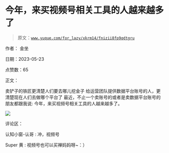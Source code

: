 # 今年，来买视频号相关工具的人越来越多了

> 原文：[`www.yuque.com/for_lazy/xkrm14/fnizii8fp9qdtgru`](https://www.yuque.com/for_lazy/xkrm14/fnizii8fp9qdtgru)

作者： 金坐

日期：2023-05-23

点赞数：65

正文：

卖铲子的铁匠更清楚人们要去哪儿挖金子 给运营团队提供数据平台账号的人，更清楚现在人们去做哪个平台了 最近，不止一个卖账号的或者是卖数据平台账号的朋友都跟我说: 今年，来买视频号相关工具的人越来越多了。

![](img/211471d42c51f25277d96caae98a8c2a.png)

评论区：

认知小窗-认哥 : 冲，视频号

Super 黄 : 视频号也可以买禅妈妈呀~：）



